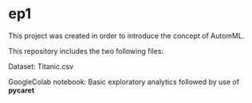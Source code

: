 # ep1

This project was created in order to introduce the concept of AutomML.

This repository includes the two following files: 

Dataset: Titanic.csv

GoogleColab notebook: Basic exploratory analytics followed by use of **pycaret**

